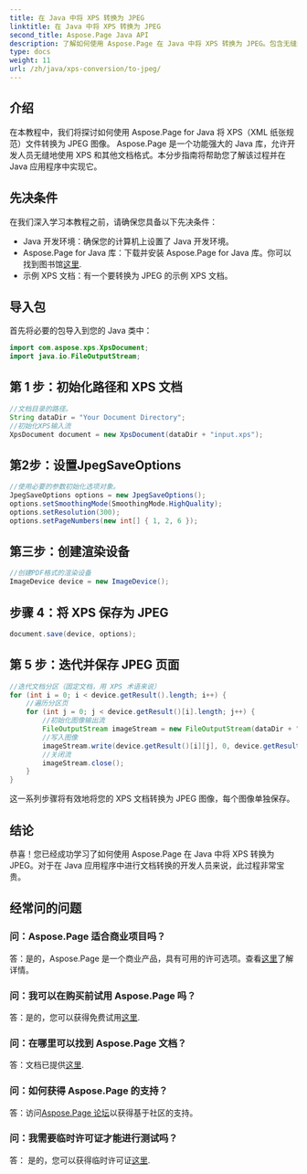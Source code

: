 ```yaml
---
title: 在 Java 中将 XPS 转换为 JPEG
linktitle: 在 Java 中将 XPS 转换为 JPEG
second_title: Aspose.Page Java API
description: 了解如何使用 Aspose.Page 在 Java 中将 XPS 转换为 JPEG。包含无缝集成分步说明的综合指南。
type: docs
weight: 11
url: /zh/java/xps-conversion/to-jpeg/
---
```

## 介绍
在本教程中，我们将探讨如何使用 Aspose.Page for Java 将 XPS（XML 纸张规范）文件转换为 JPEG 图像。 Aspose.Page 是一个功能强大的 Java 库，允许开发人员无缝地使用 XPS 和其他文档格式。本分步指南将帮助您了解该过程并在 Java 应用程序中实现它。
## 先决条件
在我们深入学习本教程之前，请确保您具备以下先决条件：
- Java 开发环境：确保您的计算机上设置了 Java 开发环境。
-  Aspose.Page for Java 库：下载并安装 Aspose.Page for Java 库。你可以找到图书馆[这里](https://releases.aspose.com/page/java/).
- 示例 XPS 文档：有一个要转换为 JPEG 的示例 XPS 文档。
## 导入包
首先将必要的包导入到您的 Java 类中：
```java
import com.aspose.xps.XpsDocument;
import java.io.FileOutputStream;
```
## 第 1 步：初始化路径和 XPS 文档
```java
//文档目录的路径。
String dataDir = "Your Document Directory";
//初始化XPS输入流
XpsDocument document = new XpsDocument(dataDir + "input.xps");
```
## 第2步：设置JpegSaveOptions
```java
//使用必要的参数初始化选项对象。
JpegSaveOptions options = new JpegSaveOptions();
options.setSmoothingMode(SmoothingMode.HighQuality);
options.setResolution(300);
options.setPageNumbers(new int[] { 1, 2, 6 });
```
## 第三步：创建渲染设备
```java
//创建PDF格式的渲染设备
ImageDevice device = new ImageDevice();
```
## 步骤 4：将 XPS 保存为 JPEG
```java
document.save(device, options);
```
## 第 5 步：迭代并保存 JPEG 页面
```java
//迭代文档分区（固定文档，用 XPS 术语来说）
for (int i = 0; i < device.getResult().length; i++) {
    //遍历分区页
    for (int j = 0; j < device.getResult()[i].length; j++) {
        //初始化图像输出流
        FileOutputStream imageStream = new FileOutputStream(dataDir + "XPStoJPEG" + "_" + (i + 1) + "_" + (j + 1) + ".jpeg");
        //写入图像
        imageStream.write(device.getResult()[i][j], 0, device.getResult()[i][j].length);
        //关闭流
        imageStream.close();
    }
}
```
这一系列步骤将有效地将您的 XPS 文档转换为 JPEG 图像，每个图像单独保存。
## 结论
恭喜！您已经成功学习了如何使用 Aspose.Page 在 Java 中将 XPS 转换为 JPEG。对于在 Java 应用程序中进行文档转换的开发人员来说，此过程非常宝贵。
## 经常问的问题

### 问：Aspose.Page 适合商业项目吗？
答：是的，Aspose.Page 是一个商业产品，具有可用的许可选项。查看[这里](https://purchase.aspose.com/buy)了解详情。
### 问：我可以在购买前试用 Aspose.Page 吗？
答：是的，您可以获得免费试用[这里](https://releases.aspose.com/).
### 问：在哪里可以找到 Aspose.Page 文档？
答：文档已提供[这里](https://reference.aspose.com/page/java/).
### 问：如何获得 Aspose.Page 的支持？
答：访问[Aspose.Page 论坛](https://forum.aspose.com/c/page/39)以获得基于社区的支持。
### 问：我需要临时许可证才能进行测试吗？
答： 是的，您可以获得临时许可证[这里](https://purchase.aspose.com/temporary-license/).